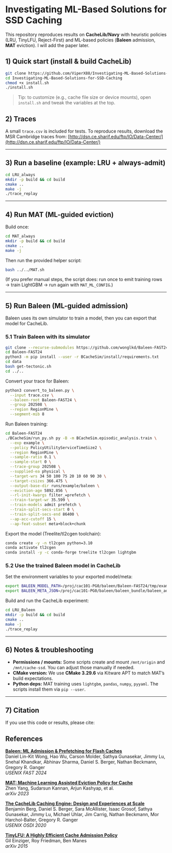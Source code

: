 # Investigating ML-Based Solutions for SSD Caching

This repository reproduces results on **CacheLib/Navy** with heuristic policies (LRU, TinyLFU, Reject-First) and ML-based policies (**Baleen** admission, **MAT** eviction).
I will add the paper later.

## 1) Quick start (install & build CacheLib)

```bash
git clone https://github.com/ViperX88/Investigating-ML-Based-Solutions-for-SSD-Caching
cd Investigating-ML-Based-Solutions-for-SSD-Caching
chmod +x install.sh
./install.sh
```

> Tip: to customize (e.g., cache file size or device mounts), open `install.sh` and tweak the variables at the top.

## 2) Traces

A small `trace.csv` is included for tests.
To reproduce results, download the MSR Cambridge traces from:
[http://dsn.ce.sharif.edu/ftp/IO/Data-Center/](http://dsn.ce.sharif.edu/ftp/IO/Data-Center/)

---

## 3) Run a baseline (example: LRU + always-admit)

```bash
cd LRU_always
mkdir -p build && cd build
cmake ..
make -j
./trace_replay
```

---

## 4) Run MAT (ML-guided eviction)

Build once:

```bash
cd MAT_always
mkdir -p build && cd build
cmake ..
make -j
```

Then run the provided helper script:

```bash
bash ../../MAT.sh
```

(If you prefer manual steps, the script does: run once to emit training rows → train LightGBM → run again with `MAT_ML_CONFIG`.)

---

## 5) Run Baleen (ML-guided admission)

Baleen uses its own simulator to train a model, then you can export that model for CacheLib.

### 5.1 Train Baleen with its simulator

```bash
git clone --recurse-submodules https://github.com/wonglkd/Baleen-FAST24.git
cd Baleen-FAST24
python3 -m pip install --user -r BCacheSim/install/requirements.txt
cd data
bash get-tectonic.sh
cd ../..
```

Convert your trace for Baleen:

```bash
python3 convert_to_baleen.py \
  --input trace.csv \
  --baleen-root Baleen-FAST24 \
  --group 202508 \
  --region RegionMine \
  --segment-mib 8
```

Run Baleen training:

```bash
cd Baleen-FAST24
./BCacheSim/run_py.sh py -B -m BCacheSim.episodic_analysis.train \
  --exp example \
  --policy PolicyUtilityServiceTimeSize2 \
  --region RegionMine \
  --sample-ratio 0.1 \
  --sample-start 0 \
  --trace-group 202508 \
  --supplied-ea physical \
  --target-wrs 34 50 100 75 20 10 60 90 30 \
  --target-csizes 366.475 \
  --output-base-dir runs/example/baleen \
  --eviction-age 5892.856 \
  --rl-init-kwargs filter_=prefetch \
  --train-target-wr 35.599 \
  --train-models admit prefetch \
  --train-split-secs-start 0 \
  --train-split-secs-end 86400 \
  --ap-acc-cutoff 15 \
  --ap-feat-subset meta+block+chunk
```

Export the model (Treelite/tl2cgen toolchain):

```bash
conda create -y -n tl2cgen python=3.10
conda activate tl2cgen
conda install -y -c conda-forge treelite tl2cgen lightgbm
```

### 5.2 Use the trained Baleen model in CacheLib

Set the environment variables to your exported model/meta:

```bash
export BALEEN_MODEL_PATH=/proj/cac101-PG0/baleen/Baleen-FAST24/tmp/example/202508_RegionMine_0_0.1/ea_5892.86_wr_35.599_admit_threshold_binary.model
export BALEEN_META_JSON=/proj/cac101-PG0/baleen/baleen_bundle/baleen_admit.meta.json
```

Build and run the CacheLib experiment:

```bash
cd LRU_Baleen
mkdir -p build && cd build
cmake ..
make -j
./trace_replay
```

---

## 6) Notes & troubleshooting

* **Permissions / mounts:** Some scripts create and mount `/mnt/origin` and `/mnt/cache-ssd`. You can adjust those manually if needed.
* **CMake version:** We use **CMake 3.29.6** via Kitware APT to match MAT’s build expectations.
* **Python deps:** MAT training uses `lightgbm`, `pandas`, `numpy`, `pyyaml`. The scripts install them via `pip --user`.

---

## 7) Citation

If you use this code or results, please cite:

## References

[**Baleen: ML Admission & Prefetching for Flash Caches**](https://www.usenix.org/system/files/fast24-wong.pdf)  
Daniel Lin-Kit Wong, Hao Wu, Carson Molder, Sathya Gunasekar, Jimmy Lu, Snehal Khandkar, Abhinav Sharma, Daniel S. Berger, Nathan Beckmann, Gregory R. Ganger  
*USENIX FAST 2024*

[**MAT: Machine Learning Assisted Eviction Policy for Cache**](https://arxiv.org/pdf/2301.11886)  
Zhen Yang, Sudarsun Kannan, Arjun Kashyap, et al.  
*arXiv 2023*

[**The CacheLib Caching Engine: Design and Experiences at Scale**](https://www.usenix.org/system/files/osdi20-berg.pdf)  
Benjamin Berg, Daniel S. Berger, Sara McAllister, Isaac Grosof, Sathya Gunasekar, Jimmy Lu, Michael Uhlar, Jim Carrig, Nathan Beckmann, Mor Harchol-Balter, Gregory R. Ganger  
*USENIX OSDI 2020*


[**TinyLFU: A Highly Efficient Cache Admission Policy**](https://arxiv.org/pdf/1512.00727)  
Gil Einziger, Roy Friedman, Ben Manes  
*arXiv 2015*


